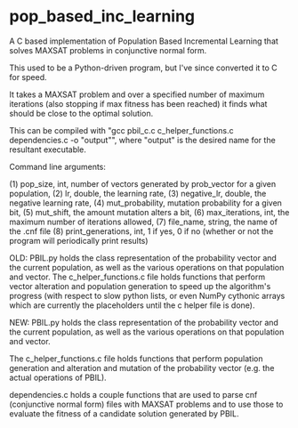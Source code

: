 # pop_based_inc_learning
A C based implementation of Population Based Incremental Learning that solves MAXSAT problems in conjunctive normal form.

This used to be a Python-driven program, but I've since converted it to C for speed.

It takes a MAXSAT problem and over a specified number of maximum iterations (also stopping if max fitness has been reached) it finds what should be close to the optimal solution.

This can be compiled with "gcc pbil_c.c c_helper_functions.c dependencies.c -o "output"", where "output" is the desired name for the resultant executable.

Command line arguments:

(1) pop_size, int, number of vectors generated by prob_vector for a given population,
(2) lr, double, the learning rate,
(3) negative_lr, double, the negative learning rate,
(4) mut_probability, mutation probability for a given bit,
(5) mut_shift, the amount mutation alters a bit,
(6) max_iterations, int, the maximum number of iterations allowed,
(7) file_name, string, the name of the .cnf file
(8) print_generations, int, 1 if yes, 0 if no (whether or not the program will periodically print results)

OLD:
PBIL.py holds the class representation of the probability vector and the current population, as well as the various operations on that population
and vector. The c_helper_functions.c file holds functions that perform vector alteration and population generation to speed up the algorithm's progress
(with respect to slow python lists, or even NumPy cythonic arrays which are currently the placeholders until the c helper file is done).

NEW:
PBIL.py holds the class representation of the probability vector and the current population, as well as the various operations on that population
and vector. 

The c_helper_functions.c file holds functions that perform population generation and alteration and mutation of the probability vector (e.g. the actual operations of PBIL).

dependencies.c holds a couple functions that are used to parse cnf (conjunctive normal form) files with MAXSAT problems and to use those to evaluate the fitness of a candidate solution generated by PBIL.



